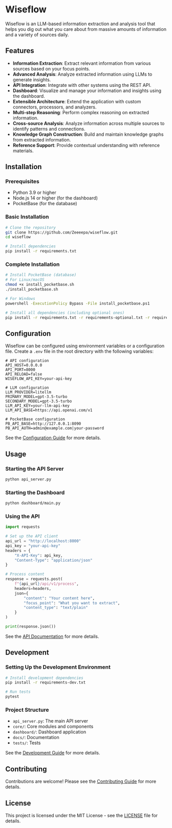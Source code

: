 # Wiseflow

Wiseflow is an LLM-based information extraction and analysis tool that helps you dig out what you care about from massive amounts of information and a variety of sources daily.

## Features

- **Information Extraction**: Extract relevant information from various sources based on your focus points.
- **Advanced Analysis**: Analyze extracted information using LLMs to generate insights.
- **API Integration**: Integrate with other systems using the REST API.
- **Dashboard**: Visualize and manage your information and insights using the dashboard.
- **Extensible Architecture**: Extend the application with custom connectors, processors, and analyzers.
- **Multi-step Reasoning**: Perform complex reasoning on extracted information.
- **Cross-source Analysis**: Analyze information across multiple sources to identify patterns and connections.
- **Knowledge Graph Construction**: Build and maintain knowledge graphs from extracted information.
- **Reference Support**: Provide contextual understanding with reference materials.

## Installation

### Prerequisites

- Python 3.9 or higher
- Node.js 14 or higher (for the dashboard)
- PocketBase (for the database)

### Basic Installation

```bash
# Clone the repository
git clone https://github.com/Zeeeepa/wiseflow.git
cd wiseflow

# Install dependencies
pip install -r requirements.txt
```

### Complete Installation

```bash
# Install PocketBase (database)
# For Linux/macOS
chmod +x install_pocketbase.sh
./install_pocketbase.sh

# For Windows
powershell -ExecutionPolicy Bypass -File install_pocketbase.ps1

# Install all dependencies (including optional ones)
pip install -r requirements.txt -r requirements-optional.txt -r requirements-dev.txt
```

## Configuration

Wiseflow can be configured using environment variables or a configuration file. Create a `.env` file in the root directory with the following variables:

```
# API configuration
API_HOST=0.0.0.0
API_PORT=8000
API_RELOAD=false
WISEFLOW_API_KEY=your-api-key

# LLM configuration
LLM_PROVIDER=litellm
PRIMARY_MODEL=gpt-3.5-turbo
SECONDARY_MODEL=gpt-3.5-turbo
LLM_API_KEY=your-llm-api-key
LLM_API_BASE=https://api.openai.com/v1

# PocketBase configuration
PB_API_BASE=http://127.0.0.1:8090
PB_API_AUTH=admin@example.com|your-password
```

See the [Configuration Guide](docs/configuration.md) for more details.

## Usage

### Starting the API Server

```bash
python api_server.py
```

### Starting the Dashboard

```bash
python dashboard/main.py
```

### Using the API

```python
import requests

# Set up the API client
api_url = "http://localhost:8000"
api_key = "your-api-key"
headers = {
    "X-API-Key": api_key,
    "Content-Type": "application/json"
}

# Process content
response = requests.post(
    f"{api_url}/api/v1/process",
    headers=headers,
    json={
        "content": "Your content here",
        "focus_point": "What you want to extract",
        "content_type": "text/plain"
    }
)

print(response.json())
```

See the [API Documentation](docs/api_reference.md) for more details.

## Development

### Setting Up the Development Environment

```bash
# Install development dependencies
pip install -r requirements-dev.txt

# Run tests
pytest
```

### Project Structure

* `api_server.py`: The main API server
* `core/`: Core modules and components
* `dashboard/`: Dashboard application
* `docs/`: Documentation
* `tests/`: Tests

See the [Development Guide](docs/development.md) for more details.

## Contributing

Contributions are welcome! Please see the [Contributing Guide](docs/contributing.md) for more details.

## License

This project is licensed under the MIT License - see the [LICENSE](LICENSE) file for details.

